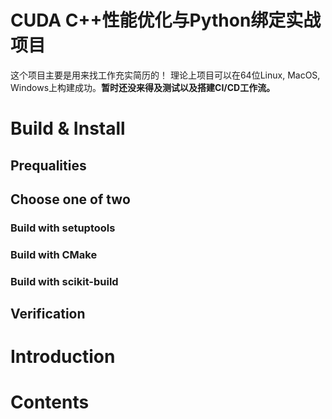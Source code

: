 CUDA C++性能优化与Python绑定实战项目
================

这个项目主要是用来找工作充实简历的！
理论上项目可以在64位Linux, MacOS, Windows上构建成功。**暂时还没来得及测试以及搭建CI/CD工作流。**

# Build & Install

## Prequalities

## Choose one of two

### Build with setuptools

### Build with CMake

### Build with scikit-build

## Verification

# Introduction

# Contents




